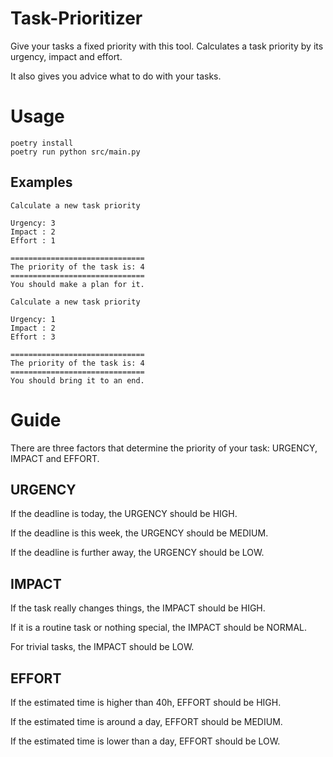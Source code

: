 # Task-Prioritizer

Give your tasks a fixed priority with this tool.
Calculates a task priority by its urgency, impact and effort.

It also gives you advice what to do with your tasks.

# Usage

```
poetry install
poetry run python src/main.py
```

## Examples
```
Calculate a new task priority

Urgency: 3
Impact : 2
Effort : 1

==============================
The priority of the task is: 4
==============================
You should make a plan for it.
```

```
Calculate a new task priority

Urgency: 1
Impact : 2
Effort : 3

==============================
The priority of the task is: 4
==============================
You should bring it to an end.
```

# Guide

There are three factors that determine the priority of your task:
URGENCY, IMPACT and EFFORT.

## URGENCY

If the deadline is today, the URGENCY should be HIGH.

If the deadline is this week, the URGENCY should be MEDIUM.

If the deadline is further away, the URGENCY should be LOW.

## IMPACT

If the task really changes things, the IMPACT should be HIGH.

If it is a routine task or nothing special, the IMPACT should be NORMAL.

For trivial tasks, the IMPACT should be LOW.

## EFFORT

If the estimated time is higher than 40h, EFFORT should be HIGH.

If the estimated time is around a day, EFFORT should be MEDIUM.

If the estimated time is lower than a day, EFFORT should be LOW.
